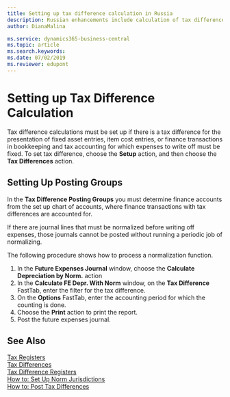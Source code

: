 ```yaml
---
title: Setting up tax difference calculation in Russia
description: Russian enhancements include calculation of tax differences for fixed assets.
author: DianaMalina

ms.service: dynamics365-business-central
ms.topic: article
ms.search.keywords:
ms.date: 07/02/2019
ms.reviewer: edupont
---
```


# Setting up Tax Difference Calculation

Tax difference calculations must be set up if there is a tax difference for the presentation of fixed asset entries, item cost entries, or finance transactions in bookkeeping and tax accounting for which expenses to write off must be fixed. To set tax difference, choose the **Setup** action, and then choose the **Tax Differences** action.

## Setting Up Posting Groups

In the **Tax Difference Posting Groups** you must determine finance accounts from the set up chart of accounts, where finance transactions with tax differences are accounted for.

If there are journal lines that must be normalized before writing off expenses, those journals cannot be posted without running a periodic job of normalizing.

The following procedure shows how to process a normalization function.

1. In the **Future Expenses Journal** window, choose the **Calculate Depreciation by Norm.** action
2. In the **Calculate FE Depr. With Norm** window, on the **Tax Difference** FastTab, enter the filter for the tax difference.
3. On the **Options** FastTab, enter the accounting period for which the counting is done.
4. Choose the **Print** action to print the report.
5. Post the future expenses journal.

## See Also

[Tax Registers](Tax-Registers.md)  
[Tax Differences](Tax-Differences.md)  
[Tax Difference Registers](Tax-Difference-Registers.md)  
[How to: Set Up Norm Jurisdictions](How-to-Set-Up-Norm-Jurisdictions.md)  
[How to: Post Tax Differences](How-to-Post-Tax-Differences.md)  
